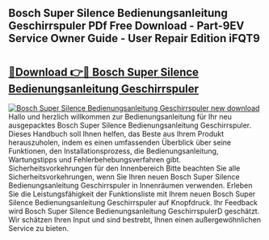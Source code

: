 ## Bosch Super Silence Bedienungsanleitung Geschirrspuler PDf Free Download - Part-9EV Service Owner Guide - User Repair Edition iFQT9

# <h2><a href="http://df2wgi.blite.top/?on=Bosch+Super+Silence+Bedienungsanleitung+Geschirrspuler">🔗Download 👉🔴 Bosch Super Silence Bedienungsanleitung Geschirrspuler</a></h2>

[![Bosch Super Silence Bedienungsanleitung Geschirrspuler new download](https://i.imgur.com/lujVjoI.png)](http://df2wgi.blite.top/?on=Bosch+Super+Silence+Bedienungsanleitung+Geschirrspuler)
Hallo und herzlich willkommen zur Bedienungsanleitung für Ihr neu ausgepacktes Bosch Super Silence Bedienungsanleitung Geschirrspuler. Dieses Handbuch soll Ihnen helfen, das Beste aus Ihrem Produkt herauszuholen, indem es einen umfassenden Überblick über seine Funktionen, den Installationsprozess, die Bedienungsanleitung, Wartungstipps und Fehlerbehebungsverfahren gibt. Sicherheitsvorkehrungen für den Innenbereich Bitte beachten Sie alle Sicherheitsvorkehrungen, wenn Sie Ihren neuen Bosch Super Silence Bedienungsanleitung Geschirrspuler in Innenräumen verwenden. Erleben Sie die Leistungsfähigkeit der Funktionsliste mit Ihrem neuen Bosch Super Silence Bedienungsanleitung Geschirrspuler auf Knopfdruck. Ihr Feedback wird Bosch Super Silence Bedienungsanleitung GeschirrspulerD geschätzt. Wir schätzen Ihren Input und sind bestrebt, Ihnen einen außergewöhnlichen Service zu bieten.
